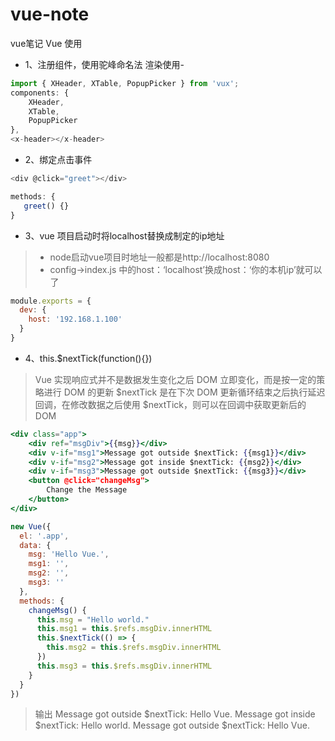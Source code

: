# vue-note
vue笔记
Vue 使用

* 1、注册组件，使用驼峰命名法
渲染使用-

```js
import { XHeader, XTable, PopupPicker } from 'vux';
components: {
    XHeader,
    XTable,
    PopupPicker
},
<x-header></x-header>
```

* 2、绑定点击事件
```js
<div @click="greet"></div>

methods: {
   greet() {} 
}
```

* 3、vue 项目启动时将localhost替换成制定的ip地址
> * node启动vue项目时地址一般都是http://localhost:8080
> * config->index.js 中的host：‘localhost’换成host：‘你的本机ip’就可以了
```js
module.exports = {
  dev: {
    host: '192.168.1.100'
  }
}
```
* 4、this.$nextTick(function(){})

> Vue 实现响应式并不是数据发生变化之后 DOM 立即变化，而是按一定的策略进行 DOM 的更新
> $nextTick 是在下次 DOM 更新循环结束之后执行延迟回调，在修改数据之后使用 $nextTick，则可以在回调中获取更新后的 DOM

```jsx
<div class="app">
    <div ref="msgDiv">{{msg}}</div>
    <div v-if="msg1">Message got outside $nextTick: {{msg1}}</div>
    <div v-if="msg2">Message got inside $nextTick: {{msg2}}</div>
    <div v-if="msg3">Message got outside $nextTick: {{msg3}}</div>
    <button @click="changeMsg">
        Change the Message
    </button>
</div>

new Vue({
  el: '.app',
  data: {
    msg: 'Hello Vue.',
    msg1: '',
    msg2: '',
    msg3: ''
  },
  methods: {
    changeMsg() {
      this.msg = "Hello world."
      this.msg1 = this.$refs.msgDiv.innerHTML
      this.$nextTick(() => {
        this.msg2 = this.$refs.msgDiv.innerHTML
      })
      this.msg3 = this.$refs.msgDiv.innerHTML
    }
  }
})

```
> 输出
> Message got outside $nextTick: Hello Vue.
> Message got inside $nextTick: Hello world.
> Message got outside $nextTick: Hello Vue.
